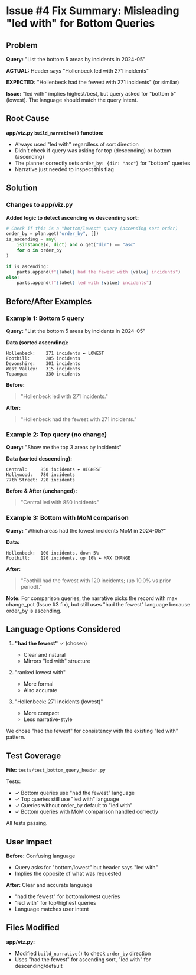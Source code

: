 # Issue #4 Fix Summary: Misleading "led with" for Bottom Queries

## Problem

**Query:** "List the bottom 5 areas by incidents in 2024-05"

**ACTUAL:** Header says "Hollenbeck led with 271 incidents"

**EXPECTED:** "Hollenbeck had the fewest with 271 incidents" (or similar)

**Issue:** "led with" implies highest/best, but query asked for "bottom 5" (lowest). The language should match the query intent.

## Root Cause

**app/viz.py `build_narrative()` function:**
- Always used "led with" regardless of sort direction
- Didn't check if query was asking for top (descending) or bottom (ascending)
- The planner correctly sets `order_by: {dir: "asc"}` for "bottom" queries
- Narrative just needed to inspect this flag

## Solution

### Changes to app/viz.py

**Added logic to detect ascending vs descending sort:**
```python
# Check if this is a "bottom/lowest" query (ascending sort order)
order_by = plan.get("order_by", [])
is_ascending = any(
    isinstance(o, dict) and o.get("dir") == "asc"
    for o in order_by
)

if is_ascending:
    parts.append(f"{label} had the fewest with {value} incidents")
else:
    parts.append(f"{label} led with {value} incidents")
```

## Before/After Examples

### Example 1: Bottom 5 query

**Query:** "List the bottom 5 areas by incidents in 2024-05"

**Data (sorted ascending):**
```
Hollenbeck:    271 incidents ← LOWEST
Foothill:      285 incidents
Devonshire:    301 incidents
West Valley:   315 incidents
Topanga:       330 incidents
```

**Before:**
> "Hollenbeck led with 271 incidents."

**After:**
> "Hollenbeck had the fewest with 271 incidents."

### Example 2: Top query (no change)

**Query:** "Show me the top 3 areas by incidents"

**Data (sorted descending):**
```
Central:     850 incidents ← HIGHEST
Hollywood:   780 incidents
77th Street: 720 incidents
```

**Before & After (unchanged):**
> "Central led with 850 incidents."

### Example 3: Bottom with MoM comparison

**Query:** "Which areas had the lowest incidents MoM in 2024-05?"

**Data:**
```
Hollenbeck:  100 incidents, down 5%
Foothill:    120 incidents, up 10% ← MAX CHANGE
```

**After:**
> "Foothill had the fewest with 120 incidents; (up 10.0% vs prior period)."

**Note:** For comparison queries, the narrative picks the record with max change_pct (Issue #3 fix), but still uses "had the fewest" language because order_by is ascending.

## Language Options Considered

1. **"had the fewest"** ✓ (chosen)
   - Clear and natural
   - Mirrors "led with" structure

2. "ranked lowest with"
   - More formal
   - Also accurate

3. "Hollenbeck: 271 incidents (lowest)"
   - More compact
   - Less narrative-style

We chose "had the fewest" for consistency with the existing "led with" pattern.

## Test Coverage

**File:** `tests/test_bottom_query_header.py`

Tests:
- ✓ Bottom queries use "had the fewest" language
- ✓ Top queries still use "led with" language
- ✓ Queries without order_by default to "led with"
- ✓ Bottom queries with MoM comparison handled correctly

All tests passing.

## User Impact

**Before:** Confusing language
- Query asks for "bottom/lowest" but header says "led with"
- Implies the opposite of what was requested

**After:** Clear and accurate language
- "had the fewest" for bottom/lowest queries
- "led with" for top/highest queries
- Language matches user intent

## Files Modified

**app/viz.py:**
- Modified `build_narrative()` to check `order_by` direction
- Uses "had the fewest" for ascending sort, "led with" for descending/default
